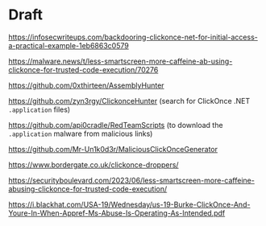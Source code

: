 # Draft

https://infosecwriteups.com/backdooring-clickonce-net-for-initial-access-a-practical-example-1eb6863c0579

https://malware.news/t/less-smartscreen-more-caffeine-ab-using-clickonce-for-trusted-code-execution/70276

https://github.com/0xthirteen/AssemblyHunter

https://github.com/zyn3rgy/ClickonceHunter (search for ClickOnce .NET `.application` files)

https://github.com/api0cradle/RedTeamScripts (to download the `.application` malware from malicious links)

https://github.com/Mr-Un1k0d3r/MaliciousClickOnceGenerator

https://www.bordergate.co.uk/clickonce-droppers/

https://securityboulevard.com/2023/06/less-smartscreen-more-caffeine-abusing-clickonce-for-trusted-code-execution/

https://i.blackhat.com/USA-19/Wednesday/us-19-Burke-ClickOnce-And-Youre-In-When-Appref-Ms-Abuse-Is-Operating-As-Intended.pdf